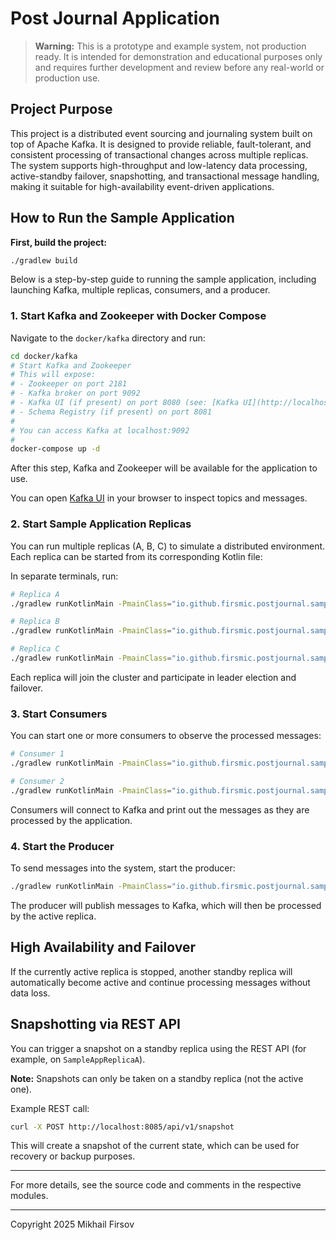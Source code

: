 # Post Journal Application

> **Warning:** This is a prototype and example system, not production ready. It is intended for demonstration and educational purposes only and requires further development and review before any real-world or production use.

## Project Purpose

This project is a distributed event sourcing and journaling system built on top of Apache Kafka. It is designed to provide reliable, fault-tolerant, and consistent processing of transactional changes across multiple replicas. The system supports high-throughput and low-latency data processing, active-standby failover, snapshotting, and transactional message handling, making it suitable for high-availability event-driven applications.

## How to Run the Sample Application

**First, build the project:**

```sh
./gradlew build
```

Below is a step-by-step guide to running the sample application, including launching Kafka, multiple replicas, consumers, and a producer.

### 1. Start Kafka and Zookeeper with Docker Compose

Navigate to the `docker/kafka` directory and run:

```sh
cd docker/kafka
# Start Kafka and Zookeeper
# This will expose:
# - Zookeeper on port 2181
# - Kafka broker on port 9092
# - Kafka UI (if present) on port 8080 (see: [Kafka UI](http://localhost:8080))
# - Schema Registry (if present) on port 8081
#
# You can access Kafka at localhost:9092
#
docker-compose up -d
```

After this step, Kafka and Zookeeper will be available for the application to use.

You can open [Kafka UI](http://localhost:8080) in your browser to inspect topics and messages.

### 2. Start Sample Application Replicas

You can run multiple replicas (A, B, C) to simulate a distributed environment. Each replica can be started from its corresponding Kotlin file:

In separate terminals, run:
```sh
# Replica A
./gradlew runKotlinMain -PmainClass="io.github.firsmic.postjournal.sample.application.SampleAppReplicaAKt"
```

```sh
# Replica B
./gradlew runKotlinMain -PmainClass="io.github.firsmic.postjournal.sample.application.SampleAppReplicaBKt"
```

```sh
# Replica C
./gradlew runKotlinMain -PmainClass="io.github.firsmic.postjournal.sample.application.SampleAppReplicaCKt"
```

Each replica will join the cluster and participate in leader election and failover.

### 3. Start Consumers

You can start one or more consumers to observe the processed messages:

```sh
# Consumer 1
./gradlew runKotlinMain -PmainClass="io.github.firsmic.postjournal.sample.application.SampleAppConsumer1Kt"
```

```sh
# Consumer 2
./gradlew runKotlinMain -PmainClass="io.github.firsmic.postjournal.sample.application.SampleAppConsumer2Kt"
```

Consumers will connect to Kafka and print out the messages as they are processed by the application.

### 4. Start the Producer

To send messages into the system, start the producer:

```sh
./gradlew runKotlinMain -PmainClass="io.github.firsmic.postjournal.sample.application.SampleAppProducerKt"
```

The producer will publish messages to Kafka, which will then be processed by the active replica.

## High Availability and Failover

If the currently active replica is stopped, another standby replica will automatically become active and continue processing messages without data loss.

## Snapshotting via REST API

You can trigger a snapshot on a standby replica using the REST API (for example, on `SampleAppReplicaA`).

**Note:** Snapshots can only be taken on a standby replica (not the active one).

Example REST call:

```sh
curl -X POST http://localhost:8085/api/v1/snapshot
```

This will create a snapshot of the current state, which can be used for recovery or backup purposes.

---

For more details, see the source code and comments in the respective modules.

---

Copyright 2025 Mikhail Firsov
